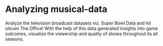 # Analyzing musical-data


Analyze the television broadcast datasets viz. Super Bowl Data and hit sitcom The Office! With the help of this data generated insights into game outcomes, visualize the viewership and quality of shows throughout its all seasons.
